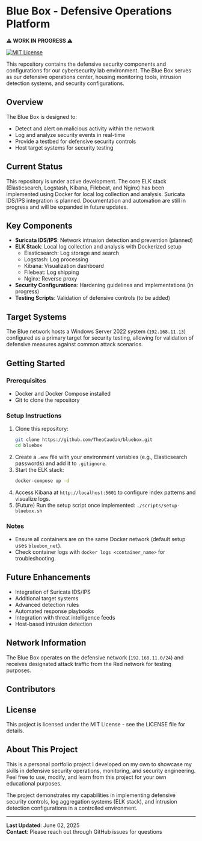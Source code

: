 # Blue Box - Defensive Operations Platform

**⚠️ WORK IN PROGRESS ⚠️**

[![MIT License](https://img.shields.io/badge/License-MIT-green.svg)](https://choosealicense.com/licenses/mit/)

This repository contains the defensive security components and configurations for our cybersecurity lab environment. The Blue Box serves as our defensive operations center, housing monitoring tools, intrusion detection systems, and security configurations.

## Overview

The Blue Box is designed to:
- Detect and alert on malicious activity within the network
- Log and analyze security events in real-time
- Provide a testbed for defensive security controls
- Host target systems for security testing

## Current Status

This repository is under active development. The core ELK stack (Elasticsearch, Logstash, Kibana, Filebeat, and Nginx) has been implemented using Docker for local log collection and analysis. Suricata IDS/IPS integration is planned. Documentation and automation are still in progress and will be expanded in future updates.

## Key Components

- **Suricata IDS/IPS**: Network intrusion detection and prevention (planned)
- **ELK Stack**: Local log collection and analysis with Dockerized setup
  - Elasticsearch: Log storage and search
  - Logstash: Log processing
  - Kibana: Visualization dashboard
  - Filebeat: Log shipping
  - Nginx: Reverse proxy
- **Security Configurations**: Hardening guidelines and implementations (in progress)
- **Testing Scripts**: Validation of defensive controls (to be added)

## Target Systems

The Blue network hosts a Windows Server 2022 system (`192.168.11.13`) configured as a primary target for security testing, allowing for validation of defensive measures against common attack scenarios.

## Getting Started

### Prerequisites
- Docker and Docker Compose installed
- Git to clone the repository

### Setup Instructions
1. Clone this repository:
   ```bash
   git clone https://github.com/TheoCaudan/bluebox.git
   cd bluebox
   ```
2. Create a `.env` file with your environment variables (e.g., Elasticsearch passwords) and add it to `.gitignore`.
3. Start the ELK stack:
   ```bash
   docker-compose up -d
   ```
4. Access Kibana at `http://localhost:5601` to configure index patterns and visualize logs.
5. (Future) Run the setup script once implemented: `./scripts/setup-bluebox.sh`

### Notes
- Ensure all containers are on the same Docker network (default setup uses `bluebox_net`).
- Check container logs with `docker logs <container_name>` for troubleshooting.

## Future Enhancements
- Integration of Suricata IDS/IPS
- Additional target systems
- Advanced detection rules
- Automated response playbooks
- Integration with threat intelligence feeds
- Host-based intrusion detection

## Network Information

The Blue Box operates on the defensive network (`192.168.11.0/24`) and receives designated attack traffic from the Red network for testing purposes.

## Contributors

## License

This project is licensed under the MIT License - see the LICENSE file for details.

## About This Project

This is a personal portfolio project I developed on my own to showcase my skills in defensive security operations, monitoring, and security engineering. Feel free to use, modify, and learn from this project for your own educational purposes.

The project demonstrates my capabilities in implementing defensive security controls, log aggregation systems (ELK stack), and intrusion detection configurations in a controlled environment.

---

**Last Updated**: June 02, 2025  
**Contact**: Please reach out through GitHub issues for questions

